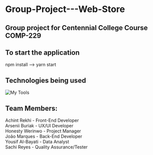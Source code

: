# Group-Project---Web-Store

## Group project for Centennial College Course COMP-229 

## To start the application
npm install --> yarn start

## Technologies being used 

![My Tools](https://skillicons.dev/icons?i=html,css,javascript,react,nodejs,expressjs,mongodb,vscode,git)


## Team Members:

Achint Rekhi     - Front-End Developer  <br>
Arsenii Buriak   - UX/UI Developer  <br>
Honesty Werinwo  - Project Manager <br>
João Marques     - Back-End Developer <br>
Yousif Al-Bayati - Data Analyst <br>
Sachi Reyes      - Quality Assurance/Tester <br>


